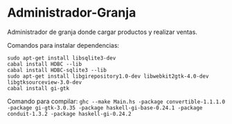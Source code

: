 # Administrador-Granja
Administrador de granja donde cargar productos y realizar ventas.

Comandos para instalar dependencias:
```sudo apt-get install sqlite3
sudo apt-get install libsqlite3-dev
cabal install HDBC --lib
cabal install HDBC-sqlite3 --lib
sudo apt-get install libgirepository1.0-dev libwebkit2gtk-4.0-dev libgtksourceview-3.0-dev
cabal install gi-gtk
```

Comando para compilar:
`ghc --make Main.hs -package convertible-1.1.1.0 -package gi-gtk-3.0.35 -package haskell-gi-base-0.24.1 -package conduit-1.3.2 -package haskell-gi-0.24.2`
